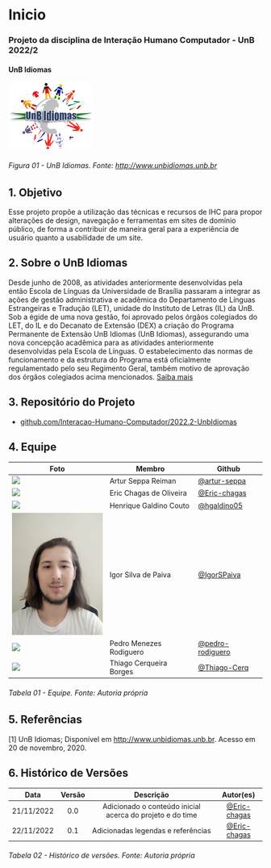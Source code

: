 # Inicio
### Projeto da disciplina de Interação Humano Computador - UnB 2022/2
#### UnB Idiomas

  ![UnB Idiomas](assets/icons/logo-UnB-Idiomas.png)
  
###### Figura 01 - UnB Idiomas. Fonte: http://www.unbidiomas.unb.br

## 1. Objetivo
Esse projeto propõe a utilização das técnicas e recursos de IHC para propor alterações de design, navegação e ferramentas em sites de domínio público, de forma a contribuir de maneira geral para a experiência de usuário quanto a usabilidade de um site.

## 2. Sobre o UnB Idiomas
Desde junho de 2008, as atividades anteriormente desenvolvidas pela então Escola de Línguas da Universidade de Brasília passaram a integrar as ações de gestão administrativa e acadêmica do Departamento de Línguas Estrangeiras e Tradução (LET), unidade do Instituto de Letras (IL) da UnB. Sob a égide de uma nova gestão, foi aprovado pelos órgãos colegiados do LET, do IL e do Decanato de Extensão (DEX) a criação do Programa Permanente de Extensão UnB Idiomas (UnB Idiomas), assegurando uma nova concepção acadêmica para as atividades anteriormente desenvolvidas pela Escola de Línguas. O estabelecimento das normas de funcionamento e da estrutura do Programa está oficialmente regulamentado pelo seu Regimento Geral, também motivo de aprovação dos órgãos colegiados acima mencionados. [Saiba mais](http://www.unbidiomas.unb.br/search-course/)

## 3. Repositório do Projeto

- [github.com/Interacao-Humano-Computador/2022.2-UnbIdiomas](https://github.com/Interacao-Humano-Computador/2022.2-UnbIdiomas)

## 4. Equipe
| Foto                                                                | Membro                  | Github                                                 |
| ------------------------------------------------------------------- | ----------------------- | ------------------------------------------------------ |
| <img src="https://www.github.com/artur-seppa.png" width="200"/>     | Artur Seppa Reiman      | [@artur-seppa](https://github.com/artur-seppa)         |
| <img src="https://www.github.com/Eric-chagas.png" width="200"/>     | Eric Chagas de Oliveira | [@Eric-chagas](https://github.com/Eric-chagas)         |
| <img src="https://www.github.com/hgaldino05.png" width="200"/>      | Henrique Galdino Couto  | [@hgaldino05](https://github.com/hgaldino05)           |
| <img src="assets/img/team/IgorSilvaProfPic.jpeg" width="200"/>      | Igor Silva de Paiva     | [@IgorSPaiva](https://github.com/IgorSPaiva)           |
| <img src="https://www.github.com/pedro-rodiguero.png" width="200"/> | Pedro Menezes Rodiguero | [@pedro-rodiguero](https://github.com/pedro-rodiguero) |
| <img src="https://www.github.com/Thiago-Cerq.png" width="200"/>     | Thiago Cerqueira Borges | [@Thiago-Cerq](https://github.com/Thiago-Cerq)         |

###### Tabela 01 - Equipe. Fonte: Autoria própria

## 5. Referências

[1] UnB Idiomas; Disponível em <http://www.unbidiomas.unb.br>. Acesso em 20 de novembro, 2020.

## 6. Histórico de Versões

|    Data    | Versão |                         Descrição                         |                   Autor(es)                    |
| :--------: | :----: | :-------------------------------------------------------: | :--------------------------------------------: |
| 21/11/2022 |  0.0   | Adicionado o conteúdo inicial acerca do projeto e do time | [@Eric-chagas](https://github.com/Eric-chagas) |
| 22/11/2022 |  0.1   |            Adicionadas legendas e referências             | [@Eric-chagas](https://github.com/Eric-chagas) |

###### Tabela 02 - Histórico de versões. Fonte: Autoria própria
